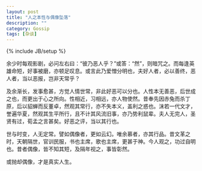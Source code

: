 ```yaml
---
layout: post
title: "人之本性与偶像坠落"
description: ""
category: Gossip
tags: [杂谈]
---
```

{% include JB/setup %}

余少时每观影剧，必问左右曰：“彼乃恶人乎？”或答：“然”，则暗咒之。而每逢英雄命短，好事被磨，亦顿足叹息。或言此乃爱憎分明也，夫好人者，必以善终，恶人者，当以恶报，岂非天常乎？

及余渐长，发事愈甚，方觉人情世常，非此好恶可以分也。人性本无善恶，后世成之也，而更出于心之所向。性相近，习相远，亦人物使然。昔奉先因赤兔而杀丁原，后以貂蝉而反董卓，然观其常行，亦不失本义，盖利之惑也。沫若一代文才，誉遍华夏，然观其生平所行，且不计其风流旧事，亦乃势利鼠辈。夫人无完人，圣贤有过，荀孟之言甚矣。好恶之评，当以其行也。

世与时变，人无定常。譬如偶像者，更如云幻。唯余慕者，亦其行品。昔文革之时，天朝隔世，官训民服，书也主席，歌也主席，更甚于神。今人观之，功过自明也。昔者偶像，皆不知其短，及隔年视之，事皆彰然。

或抛却偶像，才是真实人生。